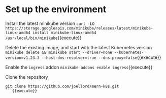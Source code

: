 # Set up the environment
Install the latest minikube version
`curl -LO https://storage.googleapis.com/minikube/releases/latest/minikube-linux-amd64
install minikube-linux-amd64 /usr/local/bin/minikube`{{execute}}

Delete the existing image, and start with the latest Kubernetes version
`minikube delete && minikube start --driver=none --kubernetes-version=v1.23.3 --host-dns-resolver=true --dns-proxy=false`{{execute}}

Enable the `ingress` addon
`minikube addons enable ingress`{{execute}}

Clone the repository
```
git clone https://github.com/joellord/mern-k8s.git
```{{execute}}